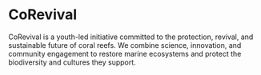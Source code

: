 # CoRevival
CoRevival is a youth-led initiative committed to the protection, revival, and sustainable future of coral reefs. We combine science, innovation, and community engagement to restore marine ecosystems and protect the biodiversity and cultures they support.
